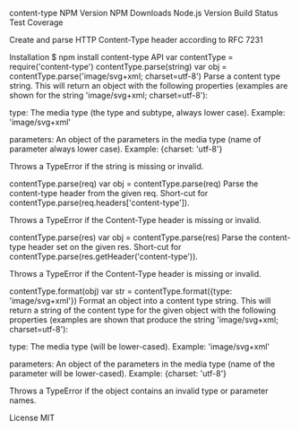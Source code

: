 content-type
NPM Version NPM Downloads Node.js Version Build Status Test Coverage

Create and parse HTTP Content-Type header according to RFC 7231

Installation
$ npm install content-type
API
var contentType = require('content-type')
contentType.parse(string)
var obj = contentType.parse('image/svg+xml; charset=utf-8')
Parse a content type string. This will return an object with the following properties (examples are shown for the string 'image/svg+xml; charset=utf-8'):

type: The media type (the type and subtype, always lower case). Example: 'image/svg+xml'

parameters: An object of the parameters in the media type (name of parameter always lower case). Example: {charset: 'utf-8'}

Throws a TypeError if the string is missing or invalid.

contentType.parse(req)
var obj = contentType.parse(req)
Parse the content-type header from the given req. Short-cut for contentType.parse(req.headers['content-type']).

Throws a TypeError if the Content-Type header is missing or invalid.

contentType.parse(res)
var obj = contentType.parse(res)
Parse the content-type header set on the given res. Short-cut for contentType.parse(res.getHeader('content-type')).

Throws a TypeError if the Content-Type header is missing or invalid.

contentType.format(obj)
var str = contentType.format({type: 'image/svg+xml'})
Format an object into a content type string. This will return a string of the content type for the given object with the following properties (examples are shown that produce the string 'image/svg+xml; charset=utf-8'):

type: The media type (will be lower-cased). Example: 'image/svg+xml'

parameters: An object of the parameters in the media type (name of the parameter will be lower-cased). Example: {charset: 'utf-8'}

Throws a TypeError if the object contains an invalid type or parameter names.

License
MIT
